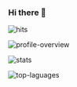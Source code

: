 ### Hi there 👋

![hits](https://hits.seeyoufarm.com/api/count/incr/badge.svg?url=https%3A%2F%2Fgithub.com%2Fhnucamendi1212%2Fhit-counte)

<!-- ![streak](https://github-readme-streak-stats.herokuapp.com/?user=hnucamendi) -->

![profile-overview](https://github-profile-summary-cards.vercel.app/api/cards/profile-details?username=hnucamendi&theme=vue)

<!-- ![trophies](https://github-profile-trophy.vercel.app/?username=hnucamendi) -->

![stats](https://github-readme-stats.vercel.app/api?username=hnucamendi)

![top-laguages](https://github-readme-stats.vercel.app/api/top-langs/?username=hnucamendi)

<!--
**hnucamendi/hnucamendi** is a ✨ _special_ ✨ repository because its `README.md` (this file) appears on your GitHub profile.

Here are some ideas to get you started:

- 🔭 I’m currently working on ...
- 🌱 I’m currently learning ...
- 👯 I’m looking to collaborate on ...
- 🤔 I’m looking for help with ...
- 💬 Ask me about ...
- 📫 How to reach me: ...
- 😄 Pronouns: ...
- ⚡ Fun fact: ...
-->
